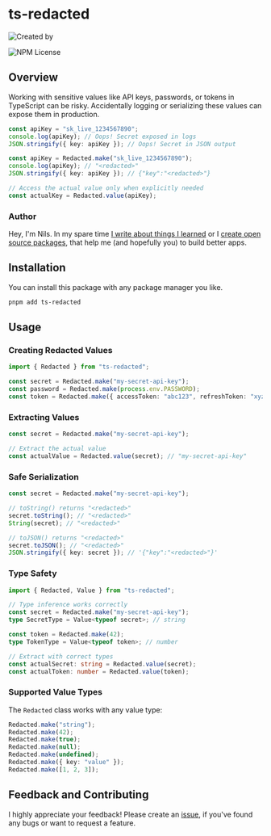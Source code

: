 # ts-redacted

<!-- ![CI passing](https://github.com/Haberkamp/ts-redacted/actions/workflows/ci.yml/badge.svg?event=push&branch=main) -->

![Created by](https://img.shields.io/badge/created%20by-@n__haberkamp-065afa.svg)

![NPM License](https://img.shields.io/npm/l/ts-redacted)

## Overview

Working with sensitive values like API keys, passwords, or tokens in TypeScript can be risky. Accidentally logging or serializing these values can expose them in production.

```ts
const apiKey = "sk_live_1234567890";
console.log(apiKey); // Oops! Secret exposed in logs
JSON.stringify({ key: apiKey }); // Oops! Secret in JSON output
```

```ts
const apiKey = Redacted.make("sk_live_1234567890");
console.log(apiKey); // "<redacted>"
JSON.stringify({ key: apiKey }); // {"key":"<redacted>"}

// Access the actual value only when explicitly needed
const actualKey = Redacted.value(apiKey);
```

### Author

Hey, I'm Nils. In my spare time [I write about things I learned](https://www.haberkamp.dev/) or I [create open source packages](https://github.com/Haberkamp), that help me (and hopefully you) to build better apps.

## Installation

You can install this package with any package manager you like.

```bash
pnpm add ts-redacted
```

## Usage

### Creating Redacted Values

```ts
import { Redacted } from "ts-redacted";

const secret = Redacted.make("my-secret-api-key");
const password = Redacted.make(process.env.PASSWORD);
const token = Redacted.make({ accessToken: "abc123", refreshToken: "xyz789" });
```

### Extracting Values

```ts
const secret = Redacted.make("my-secret-api-key");

// Extract the actual value
const actualValue = Redacted.value(secret); // "my-secret-api-key"
```

### Safe Serialization

```ts
const secret = Redacted.make("my-secret-api-key");

// toString() returns "<redacted>"
secret.toString(); // "<redacted>"
String(secret); // "<redacted>"

// toJSON() returns "<redacted>"
secret.toJSON(); // "<redacted>"
JSON.stringify({ key: secret }); // '{"key":"<redacted>"}'
```

### Type Safety

```ts
import { Redacted, Value } from "ts-redacted";

// Type inference works correctly
const secret = Redacted.make("my-secret-api-key");
type SecretType = Value<typeof secret>; // string

const token = Redacted.make(42);
type TokenType = Value<typeof token>; // number

// Extract with correct types
const actualSecret: string = Redacted.value(secret);
const actualToken: number = Redacted.value(token);
```

### Supported Value Types

The `Redacted` class works with any value type:

```ts
Redacted.make("string");
Redacted.make(42);
Redacted.make(true);
Redacted.make(null);
Redacted.make(undefined);
Redacted.make({ key: "value" });
Redacted.make([1, 2, 3]);
```

## Feedback and Contributing

I highly appreciate your feedback! Please create an [issue](https://github.com/Haberkamp/ts-redacted/issues/new), if you've found any bugs or want to request a feature.
